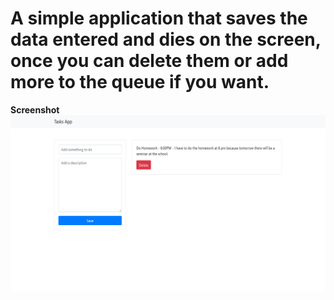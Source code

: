 # A simple application that saves the data entered and dies on the screen, once you can delete them or add more to the queue if you want.

**Screenshot**
![screenshot](screenshot.png)